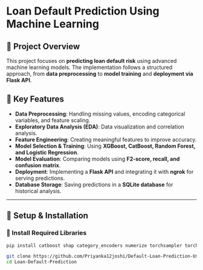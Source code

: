 # Loan Default Prediction Using Machine Learning  

## 📌 Project Overview  
This project focuses on **predicting loan default risk** using advanced machine learning models. The implementation follows a structured approach, from **data preprocessing** to **model training** and **deployment via Flask API**.  

## 🚀 Key Features  
- **Data Preprocessing**: Handling missing values, encoding categorical variables, and feature scaling.  
- **Exploratory Data Analysis (EDA)**: Data visualization and correlation analysis.  
- **Feature Engineering**: Creating meaningful features to improve accuracy.  
- **Model Selection & Training**: Using **XGBoost, CatBoost, Random Forest, and Logistic Regression**.  
- **Model Evaluation**: Comparing models using **F2-score, recall, and confusion matrix**.  
- **Deployment**: Implementing a **Flask API** and integrating it with **ngrok** for serving predictions.  
- **Database Storage**: Saving predictions in a **SQLite database** for historical analysis.  

---

## 🔧 Setup & Installation  

### 📌 Install Required Libraries  
```sh
pip install catboost shap category_encoders numerize torchsampler torchmetrics flask flask-ngrok

git clone https://github.com/Priyanka12joshi/Default-Loan-Prediction-Using-ML.git  
cd Loan-Default-Prediction  

